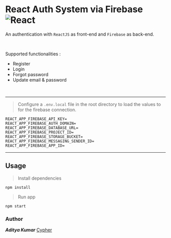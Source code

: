 # React Auth System via Firebase ![React](https://img.shields.io/badge/React-16.13.1-blue?logo=react)

An authentication with `ReactJS` as front-end and `Firebase` as back-end.

</br>

Supported functionalities :
- Register
- Login
- Forgot password
- Update email & password

</br>

---
> Configure a `.env.local` file in the root directory to load the values to for the firebase connection.

```
REACT_APP_FIREBASE_API_KEY=
REACT_APP_FIREBASE_AUTH_DOMAIN=
REACT_APP_FIREBASE_DATABASE_URL=
REACT_APP_FIREBASE_PROJECT_ID=
REACT_APP_FIREBASE_STORAGE_BUCKET=
REACT_APP_FIREBASE_MESSAGING_SENDER_ID=
REACT_APP_FIREBASE_APP_ID=
```

---

## Usage

> Install dependencies
```
npm install
```

> Run app
```
npm start
```

### Author

***Aditya Kumar***
[Cypher](http://www.github.com/cypher-adi)